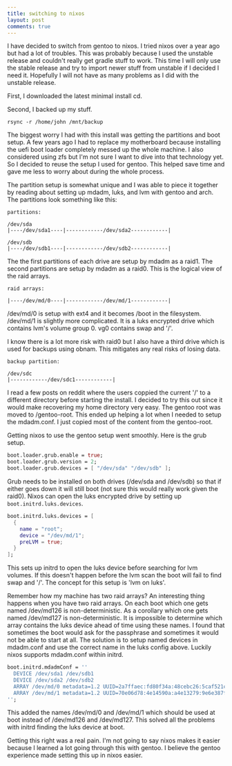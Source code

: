```yaml
---
title: switching to nixos
layout: post
comments: true
---
```


I have decided to switch from gentoo to nixos. I tried nixos over a year ago but had a lot of troubles. This was
probably because I used the unstable release and couldn't really get gradle stuff to work. This time I will only use
the stable release and try to import newer stuff from unstable if I decided I need it. Hopefully I will not have as
many problems as I did with the unstable release.

First, I downloaded the latest minimal install cd.

Second, I backed up my stuff.

    rsync -r /home/john /mnt/backup


The biggest worry I had with this install was getting the partitions and boot setup. A few years ago I had to replace
my motherboard because installing the uefi boot loader completely messed up the whole machine. I also considered using
zfs but I'm not sure I want to dive into that technology yet. So I decided to reuse the setup I used for gentoo. This
helped save time and gave me less to worry about during the whole process.

The partition setup is somewhat unique and I was able to piece it together by reading about setting up mdadm,
luks, and lvm with gentoo and arch. The partitions look something like this:

```
partitions:

/dev/sda
|----/dev/sda1----|------------/dev/sda2------------|

/dev/sdb
|----/dev/sdb1----|------------/dev/sdb2------------|
```

The the first partitions of each drive are setup by mdadm as a raid1. The second partitions are setup by mdadm as a
raid0. This is the logical view of the raid arrays.

```
raid arrays:

|----/dev/md/0----|------------/dev/md/1------------|
```

/dev/md/0 is setup with ext4 and it becomes /boot in the filesystem. /dev/md/1 is slightly more complicated. It is a
luks encrypted drive which contains lvm's volume group 0. vg0 contains swap and '/'.

I know there is a lot more risk with raid0 but I also have a third drive which is used for backups using obnam. This
mitigates any real risks of losing data.

```
backup partition:

/dev/sdc
|------------/dev/sdc1------------|
```

I read a few posts on reddit where the users coppied the current '/' to a different directory before starting the
install. I decided to try this out since it would make recovering my home directory very easy. The gentoo root was
moved to /gentoo-root. This ended up helping a lot when I needed to setup the mdadm.conf. I just copied most of the
content from the gentoo-root.

Getting nixos to use the gentoo setup went smoothly. Here is the grub setup.

```nix
boot.loader.grub.enable = true;
boot.loader.grub.version = 2;
boot.loader.grub.devices = [ "/dev/sda" "/dev/sdb" ];
```

Grub needs to be installed on both drives (/dev/sda and /dev/sdb) so that if either goes down it will still boot (not
sure this would really work given the raid0). Nixos can open the luks encrypted drive by setting up
`boot.initrd.luks.devices`.

```nix
boot.initrd.luks.devices = [
  {
    name = "root";
    device = "/dev/md/1";
    preLVM = true;
  }
];
```

This sets up initrd to open the luks device before searching for lvm volumes. If this doesn't happen before the lvm
scan the boot will fail to find swap and '/'. The concept for this setup is 'lvm on luks'.

Remember how my machine has two raid arrays? An interesting thing happens when you have two raid arrays. On each boot
which one gets named /dev/md126 is non-deterministic. As a corollary which one gets named /dev/md127 is
non-deterministic. It is impossible to determine which array contains the luks device ahead of time using these names.
I found that sometimes the boot would ask for the passphrase and sometimes it would not be able to start at all. The
solution is to setup named devices in mdadm.conf and use the correct name in the luks config above. Luckily nixos
supports mdadm.conf within initrd.

```nix
boot.initrd.mdadmConf = ''
  DEVICE /dev/sda1 /dev/sdb1
  DEVICE /dev/sda2 /dev/sdb2
  ARRAY /dev/md/0 metadata=1.2 UUID=2a7ffaec:fd80f34a:48cebc26:5caf521c name=g1:0
  ARRAY /dev/md/1 metadata=1.2 UUID=70e06d78:4e14590a:a4e13279:9e6e387f name=g1:1
'';
```

This added the names /dev/md/0 and /dev/md/1 which should be used at boot instead of /dev/md126 and /dev/md127. This
solved all the problems with initrd finding the luks device at boot.

Getting this right was a real pain. I'm not going to say nixos makes it easier because I learned a lot going through
this with gentoo. I believe the gentoo experience made setting this up in nixos easier.